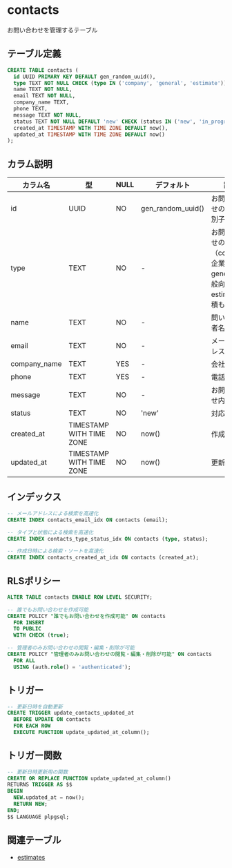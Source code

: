 # contacts

お問い合わせを管理するテーブル

## テーブル定義

```sql
CREATE TABLE contacts (
  id UUID PRIMARY KEY DEFAULT gen_random_uuid(),
  type TEXT NOT NULL CHECK (type IN ('company', 'general', 'estimate')),
  name TEXT NOT NULL,
  email TEXT NOT NULL,
  company_name TEXT,
  phone TEXT,
  message TEXT NOT NULL,
  status TEXT NOT NULL DEFAULT 'new' CHECK (status IN ('new', 'in_progress', 'completed', 'archived')),
  created_at TIMESTAMP WITH TIME ZONE DEFAULT now(),
  updated_at TIMESTAMP WITH TIME ZONE DEFAULT now()
);
```

## カラム説明

| カラム名 | 型 | NULL | デフォルト | 説明 |
|----------|-----|------|------------|------|
| id | UUID | NO | gen_random_uuid() | お問い合わせの一意識別子 |
| type | TEXT | NO | - | お問い合わせの種類（company: 企業向け, general: 一般向け, estimate: 見積もり依頼） |
| name | TEXT | NO | - | 問い合わせ者名 |
| email | TEXT | NO | - | メールアドレス |
| company_name | TEXT | YES | - | 会社名 |
| phone | TEXT | YES | - | 電話番号 |
| message | TEXT | NO | - | お問い合わせ内容 |
| status | TEXT | NO | 'new' | 対応状況 |
| created_at | TIMESTAMP WITH TIME ZONE | NO | now() | 作成日時 |
| updated_at | TIMESTAMP WITH TIME ZONE | NO | now() | 更新日時 |

## インデックス

```sql
-- メールアドレスによる検索を高速化
CREATE INDEX contacts_email_idx ON contacts (email);

-- タイプと状態による検索を高速化
CREATE INDEX contacts_type_status_idx ON contacts (type, status);

-- 作成日時による検索・ソートを高速化
CREATE INDEX contacts_created_at_idx ON contacts (created_at);
```

## RLSポリシー

```sql
ALTER TABLE contacts ENABLE ROW LEVEL SECURITY;

-- 誰でもお問い合わせを作成可能
CREATE POLICY "誰でもお問い合わせを作成可能" ON contacts
  FOR INSERT
  TO PUBLIC
  WITH CHECK (true);

-- 管理者のみお問い合わせの閲覧・編集・削除が可能
CREATE POLICY "管理者のみお問い合わせの閲覧・編集・削除が可能" ON contacts
  FOR ALL
  USING (auth.role() = 'authenticated');
```

## トリガー

```sql
-- 更新日時を自動更新
CREATE TRIGGER update_contacts_updated_at
  BEFORE UPDATE ON contacts
  FOR EACH ROW
  EXECUTE FUNCTION update_updated_at_column();
```

## トリガー関数

```sql
-- 更新日時更新用の関数
CREATE OR REPLACE FUNCTION update_updated_at_column()
RETURNS TRIGGER AS $$
BEGIN
  NEW.updated_at = now();
  RETURN NEW;
END;
$$ LANGUAGE plpgsql;
```

## 関連テーブル

- [estimates](./estimates.md) 